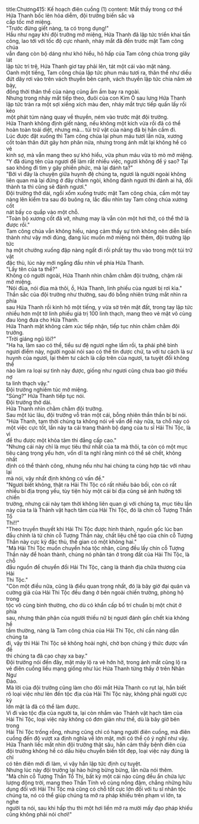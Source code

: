 title:Chương415: Kế hoạch điên cuồng (1)
content:
Mắt thấy trong cơ thể Hứa Thanh bốc lên hỏa diễm, đội trưởng biến sắc và<br>cấp tốc mở miệng.<br>"Trước đừng giết nàng, ta có trọng dụng!"<br>Hầu như ngay khi đội trưởng mở miệng, Hứa Thanh đã lập tức triển khai tấn<br>công, lao tới với tốc độ cực nhanh, nháy mắt đã đến trước mặt Tam công chúa<br>vẫn đang còn bộ dáng như khó hiểu, hô hấp của Tam công chúa trong giây lát<br>lập tức trì trệ, Hứa Thanh giơ tay phải lên, tát một cái vào mặt nàng.<br>Oanh một tiếng, Tam công chúa lập tức phun máu tươi ra, thân thể như diều<br>đứt dây rơi vào trên vách thuyền bên cạnh, vách thuyền lập tức chia năm xẻ bảy,<br>đồng thời thân thể của nàng cũng ầm ầm bay ra ngoài.<br>Nhưng trong nháy mắt tiếp theo, đuôi của con Kim Ô sau lưng Hứa Thanh<br>lập tức tràn ra một sợi xiềng xích màu đen, nháy mắt trực tiếp quấn lấy rồi kéo<br>một phát túm nàng quay về thuyền, ném vào trước mặt đội trưởng.<br>Hứa Thanh không định giết nàng, nếu không một kích vừa rồi đã có thể<br>hoàn toàn toái diệt, nhưng mà… túi trữ vật của nàng đã bị hắn cầm đi.<br>Lúc được đặt xuống thì Tam công chúa lại phun máu tươi lần nữa, xương<br>cốt toàn thân đứt gãy hơn phân nửa, nhưng trong ánh mắt lại không hề có vẻ<br>kinh sợ, mà vẫn mang theo sự khó hiểu, vừa phun máu vừa tò mò mở miệng.<br>"Y đã dùng tên của ngươi để làm rất nhiều việc, ngươi không để ý sao? Tại<br>sao không đi tìm y gây phiền phức, mà lại đánh ta?"<br>"Bởi vì đây là chuyện giữa huynh đệ chúng ta, ngươi là người ngoài không<br>liên quan mà lại đứng ở đây châm ngòi, không đánh ngươi thì đánh ai hả, đổi<br>thành ta thì cũng sẽ đánh ngươi."<br>Đội trưởng thở dài, ngồi xổm xuống trước mặt Tam công chúa, cầm một tay<br>nàng lên kiểm tra sau đó buông ra, lắc đầu nhìn tay Tam công chúa xương cốt<br>nát bấy co quắp vào một chỗ.<br>"Toàn bộ xương cốt đã vỡ, nhưng may là vẫn còn một hơi thở, có thể thở là<br>được rồi."<br>Tam công chúa vẫn không hiểu, nàng cảm thấy sự tình không nên diễn biến<br>thành như vậy mới đúng, đang lúc muốn mở miệng nói thêm, đội trưởng lập tức<br>hạ một chưởng xuống đập nàng ngất đi rồi phất tay thu vào trong một túi trữ vật<br>đặc thù, lúc này mới ngẩng đầu nhìn về phía Hứa Thanh.<br>"Lấy tên của ta thề?"<br>Không có người ngoài, Hứa Thanh nhìn chằm chằm đội trưởng, chậm rãi<br>mở miệng.<br>"Nói đùa, nói đùa mà thôi, ồ, Hứa Thanh, linh phiếu của ngươi bị rơi kìa."<br>Thần sắc của đội trưởng như thường, sau đó bỗng nhiên trừng mắt nhìn ra phía<br>sau Hứa Thanh rồi kinh hô một tiếng, y vừa sờ trên mặt đất, trong tay lập tức<br>nhiều hơn một tờ linh phiếu giá trị 100 linh thạch, mang theo vẻ mặt vô cùng<br>đau lòng đưa cho Hứa Thanh.<br>Hứa Thanh mặt không cảm xúc tiếp nhận, tiếp tục nhìn chằm chằm đội<br>trưởng.<br>"Trời giáng ngũ lôi?"<br>"Ha ha, làm sao có thể, tiểu sư đệ ngươi nghe lầm rồi, ta phải phê bình<br>ngươi điểm này, người ngoài nói sao có thể tin được chứ, ta với tư cách là sư<br>huynh của ngươi, lại thêm tư cách là cấp trên của ngươi, ta tuyệt đối không thể<br>nào làm ra loại sự tình này được, giống như ngươi cũng chưa bao giờ thiếu nợ<br>ta linh thạch vậy."<br>Đội trưởng nghiêm túc mở miệng.<br>"Sủng?" Hứa Thanh tiếp tục nói.<br>Đội trưởng thở dài.<br>Hứa Thanh nhìn chằm chằm đội trưởng.<br>Sau một lúc lâu, đội trưởng vỗ trán một cái, bỗng nhiên thần thần bí bí nói.<br>"Hứa Thanh, tạm thời chúng ta không nói về vấn đề này nữa, ta chỗ này có<br>một việc cực tốt, lần này ta cải trang thành bộ dạng của tu sĩ Hải Thi Tộc, là vì<br>để thu được một khỏa tâm thi đẳng cấp cao."<br>"Nhưng cái này chỉ là mục tiêu thứ nhất của ta mà thôi, ta còn có một mục<br>tiêu càng trọng yếu hơn, vốn dĩ ta nghĩ rằng mình có thể sẽ chết, không nhất<br>định có thể thành công, nhưng nếu như hai chúng ta cùng hợp tác với nhau lại<br>mà nói, vậy nhất định không có vấn đề."<br>"Ngươi biết không, thật ra Hải Thi Tộc có rất nhiều bảo bối, còn có rất<br>nhiều bí địa trọng yếu, tùy tiện hủy một cái bí địa cũng sẽ ảnh hưởng tới chiến<br>trường, nhưng cái này tạm thời không liên quan gì với chúng ta, mục tiêu lần<br>này của ta là Thánh vật hạch tâm của Hải Thi Tộc, đó là chín cỗ Tượng Thần Tổ<br>Thi!!"<br>"Theo truyền thuyết khi Hải Thi Tộc được hình thành, nguồn gốc lúc ban<br>đầu chính là từ chín cỗ Tượng Thần này, chất liệu chế tạo của chín cỗ Tượng<br>Thần này cực kỳ đặc thù, thế gian có một không hai."<br>"Mà Hải Thi Tộc muốn chuyển hóa tộc nhân, cũng đều lấy chín cỗ Tượng<br>Thần này để hoàn thành, chúng nó phân tán ở trong đất của Hải Thi Tộc, là chỗ<br>đầu nguồn để chuyển đổi Hải Thi Tộc, càng là thánh địa chữa thương của Hải<br>Thi Tộc."<br>"Còn một điều nữa, cũng là điều quan trọng nhất, đó là bây giờ đại quân và<br>cường giả của Hải Thi Tộc đều đang ở bên ngoài chiến trường, phòng hộ trong<br>tộc vô cùng bình thường, cho dù có khẩn cấp bố trí chuẩn bị một chút ở phía<br>sau, nhưng thân phận của người thiếu nữ bị ngươi đánh gần chết kia không hề<br>tầm thường, nàng là Tam công chúa của Hải Thi Tộc, chỉ cần nàng dẫn chúng ta<br>đi, vậy thì Hải Thi Tộc sẽ không hoài nghi, chờ bọn chúng ý thức được vấn đề<br>thì chúng ta đã cao chạy xa bay."<br>Đội trưởng nói đến đây, mặt mày lộ ra vẻ hớn hở, trong ánh mắt cũng lộ ra<br>vẻ điên cuồng liều mạng giống như lúc Hứa Thanh từng thấy ở trên Nhân Ngư<br>Đảo.<br>Mà lời của đội trưởng cũng làm cho đôi mắt Hứa Thanh co rụt lại, hắn biết<br>rõ loại việc như lẻn đến tộc địa của Hải Thi Tộc này, không phải người cực kỳ<br>lớn mật là đã có thể làm được.<br>Vì đi vào tộc địa của người ta, lại còn nhắm vào Thánh vật hạch tâm của<br>Hải Thi Tộc, loại việc này không có đơn giản như thế, dù là bây giờ bên trong<br>Hải Thi Tộc trống rỗng, nhưng cũng chỉ có hạng người điên cuồng, mà điên<br>cuồng đến độ vượt xa định nghĩa về lớn mật, mới có thể có ý nghĩ như vậy.<br>Hứa Thanh liếc mắt nhìn đội trưởng thật sâu, hắn cảm thấy bệnh điên của<br>đội trưởng không hề có dấu hiệu chuyển biến tốt đẹp, loại việc này đúng là chỉ<br>có tên điên mới đi làm, vì vậy hắn lập tức định cự tuyệt.<br>Nhưng lúc này đội trưởng lại hào hứng bừng bừng, lần nữa nói thêm.<br>"Mà chín cỗ Tượng Thần Tổ Thi, bất kỳ một cái nào cũng đều ẩn chứa lực<br>lượng động trời, mang theo Thần Tính vô cùng nồng đậm, chẳng những hữu<br>dụng đối với Hải Thi Tộc mà cũng có chỗ tốt cực lớn đối với tu sĩ nhân tộc<br>chúng ta, nó có thể giúp chúng ta mở ra pháp khiếu trên phạm vi lớn, ta nghe<br>người ta nói, sau khi hấp thu thì một hơi liền mở ra mười mấy đạo pháp khiếu<br>cũng không phải nói chơi!"